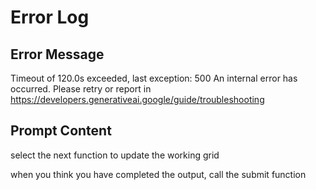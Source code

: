 # Error Log

## Error Message

Timeout of 120.0s exceeded, last exception: 500 An internal error has occurred. Please retry or report in https://developers.generativeai.google/guide/troubleshooting

## Prompt Content

select the next function to update the working grid

when you think you have completed the output, call the submit function

